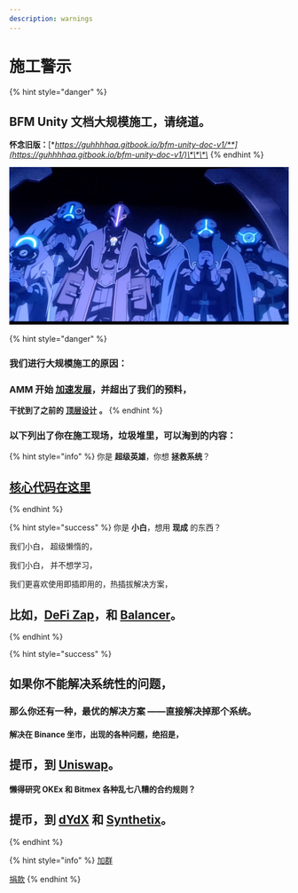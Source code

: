 ```yaml
---
description: warnings
---
```


# 施工警示

{% hint style="danger" %}
## **BFM Unity 文档大规模施工，请绕道。**

**怀念旧版：**[**https://guhhhhaa.gitbook.io/bfm-unity-doc-v1/**](https://guhhhhaa.gitbook.io/bfm-unity-doc-v1/)\*\*\*\*
{% endhint %}

![](.gitbook/assets/9lddq5-60urxrz7it3cs1hc-u0.png)

{% hint style="danger" %}
### **我们进行大规模施工的原因：**

### **AMM 开始** [**加速发展**](https://guhhhhaa.gitbook.io/bfm/guan-li-fa-zhan-lu-xian/amm-and-pooled-arbitrage)**，并超出了我们的预料，**

**干扰到了之前的** [**顶层设计**](https://guhhhhaa.gitbook.io/bfm/guan-li-fa-zhan-lu-xian) **。**
{% endhint %}

### **以下列出了你在施工现场，垃圾堆里，可以淘到的内容：**

{% hint style="info" %}
你是 **超级英雄**，你想 **拯救系统**？

## [核心代码在这里](https://guhhhhaa.gitbook.io/bfm/ruan-jian-bfm-on-python)
{% endhint %}

{% hint style="success" %}
你是 **小白**，想用 **现成** 的东西？  


我们小白， 超级懒惰的，

我们小白， 并不想学习，

我们更喜欢使用即插即用的，热插拔解决方案，

## 比如，[DeFi Zap](https://defizap.com/zaps)，和 [Balancer](https://pools.balancer.exchange/#/list)。
{% endhint %}

{% hint style="success" %}
## 如果你不能解决系统性的问题，

### 那么你还有一种，最优的解决方案 ——直接解决掉那个系统。



#### 解决在 Binance 坐市，出现的各种问题，绝招是，

## 提币，到 [Uniswap](https://uniswapdex.com/)。

#### 懒得研究 OKEx 和 Bitmex 各种乱七八糟的合约规则？

## 提币，到 [dYdX](https://dydx.exchange/) 和 [Synthetix](https://synthetix.io/)。
{% endhint %}

{% hint style="info" %}
[加群](https://guhhhhaa.gitbook.io/bfm/ru-he-jia-ru-wo-men-de-tao-lun-qun-zu)

[捐款](https://guhhhhaa.gitbook.io/bfm/juan-zeng)
{% endhint %}

